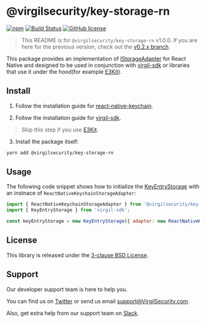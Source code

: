 # @virgilsecurity/key-storage-rn
[![npm](https://img.shields.io/npm/v/@virgilsecurity/key-storage-rn.svg)](https://www.npmjs.com/package/@virgilsecurity/key-storage-rn)
[![Build Status](https://img.shields.io/travis/VirgilSecurity/virgil-key-storage-rn.svg)](https://travis-ci.org/VirgilSecurity/virgil-key-storage-rn)
[![GitHub license](https://img.shields.io/badge/license-BSD%203--Clause-blue.svg)](https://github.com/VirgilSecurity/virgil-key-storage-rn/blob/master/LICENSE)

> This README is for `@virgilsecurity/key-storage-rn` v1.0.0. If you are here for the previous version, check out the [v0.2.x branch](https://github.com/VirgilSecurity/virgil-key-storage-rn/tree/v0.2.x).

This package provides an implementation of [IStorageAdapter](https://github.com/VirgilSecurity/virgil-sdk-javascript/blob/master/src/Storage/adapters/IStorageAdapter.ts) for React Native and designed to be used in conjunction with [virgil-sdk](https://github.com/VirgilSecurity/virgil-sdk-javascript) or libraries that use it under the hood(for example [E3Kit](https://github.com/VirgilSecurity/virgil-e3kit-js/)).

## Install
1. Follow the installation guide for [react-native-keychain](https://github.com/oblador/react-native-keychain).

2. Follow the installation guide for [virgil-sdk](https://github.com/VirgilSecurity/virgil-sdk-javascript).
> Skip this step if you use [E3Kit](https://github.com/VirgilSecurity/virgil-e3kit-js/).

3. Install the package itself:
```sh
yarn add @virgilsecurity/key-storage-rn
```

## Usage
The following code snippet shows how to initialize the [KeyEntryStorage](https://github.com/VirgilSecurity/virgil-sdk-javascript/blob/master/src/Storage/KeyEntryStorage/KeyEntryStorage.ts) with an instnace of `ReactNativeKeychainStorageAdapter`:
```js
import { ReactNativeKeychainStorageAdapter } from '@virgilsecurity/key-storage-rn';
import { KeyEntryStorage } from 'virgil-sdk';

const keyEntryStorage = new KeyEntryStorage({ adapter: new ReactNativeKeychainStorageAdapter() });
```

## License
This library is released under the [3-clause BSD License](https://github.com/VirgilSecurity/virgil-crypto-javascript/tree/master/LICENSE).

## Support
Our developer support team is here to help you.

You can find us on [Twitter](https://twitter.com/VirgilSecurity) or send us email support@VirgilSecurity.com.

Also, get extra help from our support team on [Slack](https://virgilsecurity.com/join-community).
